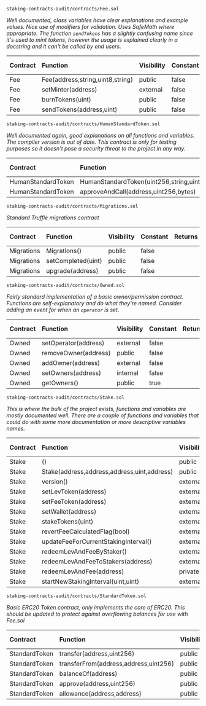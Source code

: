 `staking-contracts-audit/contracts/Fee.sol`

_Well documented, class variables have clear explanations and example values. Nice use of modifiers for validation. Uses SafeMath where appropriate. The function `sendTokens` has a slightly confusing name since it's used to mint tokens, however the usage is explained clearly in a docstring and it can't be called by end users._

| Contract | Function                         | Visibility | Constant | Returns | Modifiers                       | Static Analysis    | Test Coverage      |
|:---------|:---------------------------------|:-----------|:---------|:--------|:--------------------------------|:-------------------|:-------------------|
| Fee      | Fee(address,string,uint8,string) | public     | false    |         | notEmpty,notEmpty               | :white_check_mark: | :white_check_mark: |
| Fee      | setMinter(address)               | external   | false    |         | onlyOwner,validAddress          | :white_check_mark: | :white_check_mark: |
| Fee      | burnTokens(uint)                 | public     | false    |         | notZero                         | :white_check_mark: | :white_check_mark: |
| Fee      | sendTokens(address,uint)         | public     | false    |         | onlyMinter,validAddress,notZero | :white_check_mark: | :white_check_mark: |

`staking-contracts-audit/contracts/HumanStandardToken.sol`

_Well documented again, good explanations on all functions and variables. The compiler version is out of date. This contract is only for testing purposes so it doesn't pose a security threat to the project in any way._

| Contract           | Function                                        | Visibility | Constant | Returns | Modifiers | Static Analysis    | Test Coverage      |
|:-------------------|:------------------------------------------------|:-----------|:---------|:--------|:----------|:-------------------|:-------------------|
| HumanStandardToken | HumanStandardToken(uint256,string,uint8,string) | public     | false    |         |           | :white_check_mark: | :white_check_mark: |
| HumanStandardToken | approveAndCall(address,uint256,bytes)           | public     | false    | success |           | :white_check_mark: | :white_check_mark: |


`staking-contracts-audit/contracts/Migrations.sol`

_Standard Truffle migrations contract_

| Contract   | Function           | Visibility | Constant | Returns | Modifiers  | Static Analysis    |
|:-----------|:-------------------|:-----------|:---------|:--------|:-----------|:-------------------|
| Migrations | Migrations()       | public     | false    |         |            | :white_check_mark: |
| Migrations | setCompleted(uint) | public     | false    |         | restricted | :white_check_mark: |
| Migrations | upgrade(address)   | public     | false    |         | restricted | :white_check_mark: |


`staking-contracts-audit/contracts/Owned.sol`

_Fairly standard implementation of a basic owner/permission contract. Functions are self-explanatory and do what they're named. Consider adding an event for when an `operator` is set._

| Contract | Function             | Visibility | Constant | Returns | Modifiers | Static Analysis    | Test Coverage      |
|:---------|:---------------------|:-----------|:---------|:--------|:----------|:-------------------|:-------------------|
| Owned    | setOperator(address) | external   | false    |         | onlyOwner | :white_check_mark: |                    |
| Owned    | removeOwner(address) | public     | false    |         | onlyOwner | :white_check_mark: | :white_check_mark: |
| Owned    | addOwner(address)    | external   | false    |         | onlyOwner | :white_check_mark: | :white_check_mark: |
| Owned    | setOwners(address)   | internal   | false    |         |           | :white_check_mark: |                    |
| Owned    | getOwners()          | public     | true     |         |           | :white_check_mark: | :white_check_mark: |

`staking-contracts-audit/contracts/Stake.sol`

_This is where the bulk of the project exists, functions and variables are mostly documented well. There are a couple of functions and variables that could do with some more documentation or more descriptive variables names._

| Contract | Function                                    | Visibility | Constant | Returns | Modifiers                                      | Static Analysis    | Test Coverage      |
|:---------|:--------------------------------------------|:-----------|:---------|:--------|:-----------------------------------------------|:-------------------|:-------------------|
| Stake    | ()                                          | public     | false    |         | payable                                        | :white_check_mark: |                    |
| Stake    | Stake(address,address,address,uint,address) | public     | false    |         | validAddress,validAddress,validAddress,notZero | :white_check_mark: | :white_check_mark: |
| Stake    | version()                                   | external   | false    | string  | pure                                           | :white_check_mark: | :white_check_mark: |
| Stake    | setLevToken(address)                        | external   | false    |         | validAddress,onlyOwner                         | :white_check_mark: | :white_check_mark: |
| Stake    | setFeeToken(address)                        | external   | false    |         | validAddress,onlyOwner                         | :white_check_mark: | :white_check_mark: |
| Stake    | setWallet(address)                          | external   | false    |         | validAddress,onlyOwner                         | :white_check_mark: | :white_check_mark: |
| Stake    | stakeTokens(uint)                           | external   | false    |         | isStaking,notZero                              | :white_check_mark  | :white_check_mark: |
| Stake    | revertFeeCalculatedFlag(bool)               | external   | false    |         | onlyOwner,isDoneStaking                        | :white_check_mark: | :white_check_mark: |
| Stake    | updateFeeForCurrentStakingInterval()        | external   | false    |         | onlyOperator,isDoneStaking                     | :white_check_mark: | :white_check_mark: |
| Stake    | redeemLevAndFeeByStaker()                   | external   | false    |         |                                                | :white_check_mark: | :white_check_mark: |
| Stake    | redeemLevAndFeeToStakers(address)           | external   | false    |         | onlyOperator                                   | :white_check_mark: | :white_check_mark: |
| Stake    | redeemLevAndFee(address)                    | private    | false    |         | validAddress,isDoneStaking                     | :white_check_mark: |                    |
| Stake    | startNewStakingInterval(uint,uint)          | external   | false    |         | notZero,notZero,onlyOperator,isDoneStaking     | :white_check_mark: | :white_check_mark: |

`staking-contracts-audit/contracts/StandardToken.sol`

_Basic ERC20 Token contract, only implements the core of ERC20. This should be updated to protect against overflowing balances for use with Fee.sol_

| Contract      | Function                              | Visibility | Constant | Returns   | Modifiers | Static Analysis    | Test Coverage      |
|:--------------|:--------------------------------------|:-----------|:---------|:----------|:----------|:-------------------|:-------------------|
| StandardToken | transfer(address,uint256)             | public     | false    | success   |           | :white_check_mark: | :white_check_mark: |
| StandardToken | transferFrom(address,address,uint256) | public     | false    | success   |           | :white_check_mark: |                    |
| StandardToken | balanceOf(address)                    | public     | true     | balance   |           | :white_check_mark: | :white_check_mark: |
| StandardToken | approve(address,uint256)              | public     | false    | success   |           | :white_check_mark: | :white_check_mark: |
| StandardToken | allowance(address,address)            | public     | true     | remaining |           | :white_check_mark: |                    |

